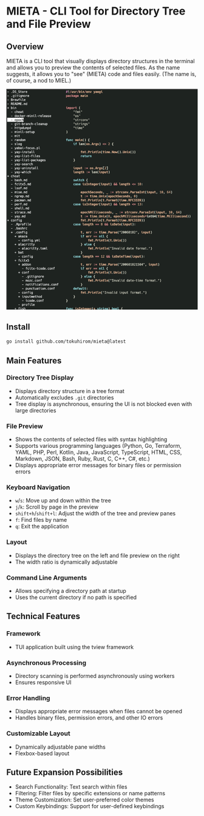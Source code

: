 # MIETA - CLI Tool for Directory Tree and File Preview

## Overview
MIETA is a CLI tool that visually displays directory structures in the terminal and allows you to preview the contents of selected files. As the name suggests, it allows you to "see" (MIETA) code and files easily. (The name is, of course, a nod to MIEL.)

![img.png](img.png)

## Install

```bash
go install github.com/tokuhirom/mieta@latest
```

## Main Features

### Directory Tree Display
-  Displays directory structure in a tree format
-  Automatically excludes `.git` directories
-  Tree display is asynchronous, ensuring the UI is not blocked even with large directories

### File Preview
-  Shows the contents of selected files with syntax highlighting
-  Supports various programming languages (Python, Go, Terraform, YAML, PHP, Perl, Kotlin, Java, JavaScript, TypeScript, HTML, CSS, Markdown, JSON, Bash, Ruby, Rust, C, C++, C#, etc.)
-  Displays appropriate error messages for binary files or permission errors

### Keyboard Navigation
-  `w`/`s`: Move up and down within the tree
-  `j`/`k`: Scroll by page in the preview
-  `shift+h`/`shift+l`: Adjust the width of the tree and preview panes
-  `f`: Find files by name
-  `q`: Exit the application

### Layout
-  Displays the directory tree on the left and file preview on the right
-  The width ratio is dynamically adjustable

### Command Line Arguments
-  Allows specifying a directory path at startup
-  Uses the current directory if no path is specified

## Technical Features

### Framework
-  TUI application built using the tview framework

### Asynchronous Processing
-  Directory scanning is performed asynchronously using workers
-  Ensures responsive UI

### Error Handling
-  Displays appropriate error messages when files cannot be opened
-  Handles binary files, permission errors, and other IO errors

### Customizable Layout
-  Dynamically adjustable pane widths
-  Flexbox-based layout

## Future Expansion Possibilities
-  Search Functionality: Text search within files
-  Filtering: Filter files by specific extensions or name patterns
-  Theme Customization: Set user-preferred color themes
-  Custom Keybindings: Support for user-defined keybindings

